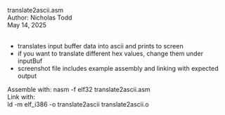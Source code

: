 translate2ascii.asm<br/>
Author: Nicholas Todd<br/>
May 14, 2025<br/><br/>

- translates input buffer data into ascii and prints to screen<br/>
- if you want to translate different hex values, change them under inputBuf<br/>
- screenshot file includes example assembly and linking with expected output<br/>

Assemble with: 
nasm -f elf32 translate2ascii.asm<br/>
Link with:      
ld -m elf_i386 -o translate2ascii translate2ascii.o<br/>

